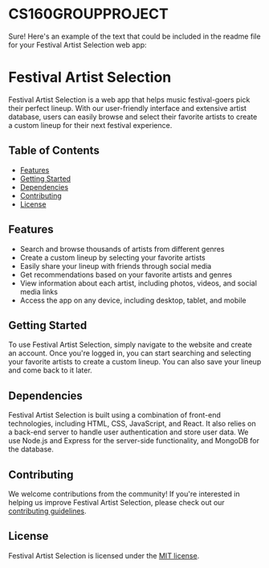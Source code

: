 # CS160GROUPPROJECT
Sure! Here's an example of the text that could be included in the readme file for your Festival Artist Selection web app:

# Festival Artist Selection

Festival Artist Selection is a web app that helps music festival-goers pick their perfect lineup. With our user-friendly interface and extensive artist database, users can easily browse and select their favorite artists to create a custom lineup for their next festival experience.

## Table of Contents

- [Features](#features)
- [Getting Started](#getting-started)
- [Dependencies](#dependencies)
- [Contributing](#contributing)
- [License](#license)

## Features

- Search and browse thousands of artists from different genres
- Create a custom lineup by selecting your favorite artists
- Easily share your lineup with friends through social media
- Get recommendations based on your favorite artists and genres
- View information about each artist, including photos, videos, and social media links
- Access the app on any device, including desktop, tablet, and mobile

## Getting Started

To use Festival Artist Selection, simply navigate to the website and create an account. Once you're logged in, you can start searching and selecting your favorite artists to create a custom lineup. You can also save your lineup and come back to it later.

## Dependencies

Festival Artist Selection is built using a combination of front-end technologies, including HTML, CSS, JavaScript, and React. It also relies on a back-end server to handle user authentication and store user data. We use Node.js and Express for the server-side functionality, and MongoDB for the database.

## Contributing

We welcome contributions from the community! If you're interested in helping us improve Festival Artist Selection, please check out our [contributing guidelines](CONTRIBUTING.md).

## License

Festival Artist Selection is licensed under the [MIT license](LICENSE).
